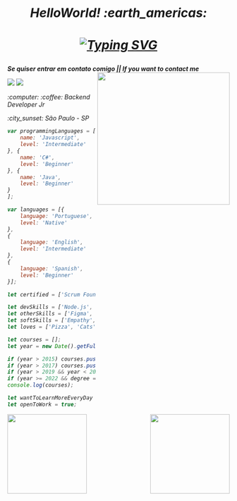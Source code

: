 <h1 align="center"><em> HelloWorld! :earth_americas: </h1>
    
 <h1 align="center">
     
[![Typing SVG](https://readme-typing-svg.herokuapp.com?font=Montagu+Slab&color=%231D7617&size=50&center=true&vCenter=true&multiline=true&width=600&height=130&lines=Stenio+D.+Rapchan;FullStack+Developer)](https://git.io/typing-svg) 
    
 </h1>
    


**Se quiser entrar em contato comigo || If you want to contact me** <img align='right' src="https://cdnb.artstation.com/p/assets/images/images/011/676/781/original/pixel-jeff-cafe.gif?1530807813" width="300"> 

<a href="https://www.linkedin.com/in/stenio-dias-rapchan/" target="_blank"><img src="https://img.shields.io/badge/-LinkedIn-%230077B5?style=for-the-badge&logo=linkedin&logoColor=white" target="_blank"></a> 
<a href = "mailto:steniodr@hotmail.com"><img src="https://img.shields.io/badge/Microsoft_Outlook-0078D4?style=for-the-badge&logo=microsoft-outlook&logoColor=white" target="_blank"></a> 

<p><em> :computer: :coffee: Backend Developer Jr </em></p>
<p><em> :city_sunset: São Paulo - SP </em></p>





```javascript
var programmingLanguages = [{
    name: 'Javascript',
    level: 'Intermediate'
}, {
    name: 'C#',
    level: 'Beginner'
}, {
    name: 'Java',
    level: 'Beginner'
}
];

var languages = [{
    language: 'Portuguese',
    level: 'Native'
},
{
    language: 'English',
    level: 'Intermediate'
},
{
    language: 'Spanish',
    level: 'Beginner'
}];

let certified = ['Scrum Foundation Professional Certificate (SFPC) - (Português)', 'Kanban Foundation KIRF (Português)', 'Remote Work and Virtual Collaboration - (Portuguese)', 'Become Remote', 'HTML Web Developer', 'Pensamento Crítico'];

let devSkills = ['Node.js', 'APIs', 'Puppeteer', 'Playwright', 'Express', 'Git', 'Sequelize', 'Requests', 'PM2', 'MySQL', 'HTML', 'CSS'];
let otherSkills = ['Figma', 'Adobe XD', 'AnyDesk', 'Oracle VM VirtualBox', 'Insomnia', 'Postman', 'Trello', 'CNAB', 'JSON', 'JSON Schema'];
let softSkills = ['Empathy', 'Communicative', 'Proactive', 'DesireToLearn', 'Humorous', 'Pair programming', 'Team work'];
let loves = ['Pizza', 'Cats', 'Travel', 'Code', 'Coffee'];

let courses = [];
let year = new Date().getFullYear();

if (year > 2015) courses.push('High School - Complete');
if (year > 2017) courses.push('Computer Technician - Complete');
if (year > 2019 && year < 2022) courses.push('Information System - In progress');
if (year >= 2022 && degree == true) courses.splice(2, 1, 'Information System - Complete');
console.log(courses);

let wantToLearnMoreEveryDay = true;
let openToWork = true;

```
 <div>
  <a href="https://github.com/steniodr">
  <img align="left" height="180em" src="https://github-readme-stats.vercel.app/api?username=steniodr&show_icons=true&theme=radical&include_all_commits=true&count_private=true"/>
  <img align="right" height="180em" src="https://github-readme-stats.vercel.app/api/top-langs/?username=steniodr&layout=compact&langs_count=7&theme=radical"/>
</div> 
